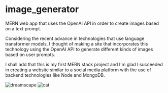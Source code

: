 # image_generator
MERN web app that uses the OpenAI API in order to create images based on a text prompt.

Considering the recent advance in technologies that use language transformer models, I thought of making a site that incorporates this technology using the OpenAI API to generate different kinds of images based on user prompts.

I shall add that this is my first MERN stack project and I'm glad I succeeded in creating a website similar to a social media platform with the use of backend technologies like Node and MongoDB.


![dreamscape](https://github.com/LLaaur/image_generator/assets/102544514/1e46c8db-e16b-4e15-9cc9-1f75680460ce)
![cat](https://github.com/LLaaur/image_generator/assets/102544514/34a9d949-2907-47cc-8f6c-28a946d430e4)
